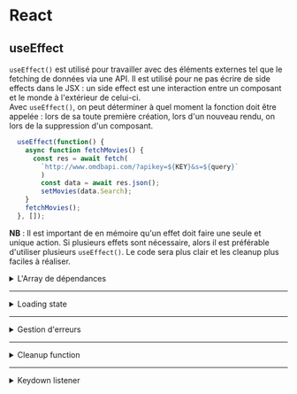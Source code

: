 # React

## useEffect

`useEffect()` est utilisé pour travailler avec des éléments externes tel que le fetching de données via une API. Il est utilisé pour ne pas écrire de side effects dans le JSX : un side effect est une interaction entre un composant et le monde à l'extérieur de celui-ci.  
Avec `useEffect()`, on peut déterminer à quel moment la fonction doit être appelée : lors de sa toute première création, lors d'un nouveau rendu, on lors de la suppression d'un composant.

```js
  useEffect(function() {
    async function fetchMovies() {
      const res = await fetch(
        `http://www.omdbapi.com/?apikey=${KEY}&s=${query}`
        )
        const data = await res.json();
        setMovies(data.Search);
    }
    fetchMovies();
  }, []);
```

**NB** : Il est important de en mémoire qu'un effet doit faire une seule et unique action. Si plusieurs effets sont nécessaire, alors il est préférable d'utiliser plusieurs `useEffect()`. Le code sera plus clair et les cleanup plus faciles à réaliser.

<details>
<summary>L'Array de dépendances</summary>

On peut passer en second argument du useEffect un tableau. Celui-ci va permettre de synnchroniser les données et savoir quand être exécuté (autrement dit, son cycle de vie) :
| Array | Synchronisation | Çycle de vie |
|:---:|:---:|:---:|
| useEffect(fn, [x, y, z]) | L'effect se synchronise avec x, y et z | Est exécuté au lancement ou sur une mise à jour du state |
| useEffect(fn, []) | L'effet ne se synchronise avec aucun état ou props | N'est exécuté qu'au lancement (rendu initial) |
| useEffect(fn) | L'effet se synchronise avec tout | Est exécuté à chaque rendu (déconseillé en règle générale)

<br/>
</details>

---
<details>
<summary>Loading state</summary>
<br/>

Pour faire comprendre à l'utilisateur qu'un composant est en cours de chargement, on affiche un composant temporaire qui sera remplacé par le composant final une fois que celui-ci aura les données dont il a besoin :

```js
const [isLoading, setIsLoading] = useState(false);
```

```js
useEffect(function() {
  async function fetchMovies() {
    setIsLoading(true); // <---
    const res = await fetch(
      `http://www.omdbapi.com/?apikey=${KEY}&s=${query}`
      )
      const data = await res.json();
      setMovies(data.Search);
      setIsLoading(false); // <---
  }
  fetchMovies();
}, []);
```

```js
<Box>
  {isLoading ? <Loader /> : <MovieList movies={movies} />}
</Box>
```

</details>

---
<details>
<summary>Gestion d'erreurs</summary>
<br/>

Il faut gérer les erreurs qui risquent d'arriver, que ce soit l'utilisateur qui perd sa connection, que ce soit le résultat de la recherche qui n'a eu aucun retour etc.

On place le block de code dans un trycatch et on retourne un message d'erreur suivant les différents cas :

```js
useEffect(function() {
  async function fetchMovies() {
    try { // <---  Ouverture du trycatch
      setIsLoading(true);
      const res = await fetch(`http://www.omdbapi.com/?apikey=${KEY}&s=${query}`);
      if (!res.ok) throw new Error(); // <--- Renvoi d'un message d'erreur en cas de problème avec le fetching

      const data = await res.json();

      if (data.Response === "False") throw new Error("Movie not found") // <--- Gestion d'erreur en cas de résultats non fructueux
      setMovies(data.Search);

    } catch (err) { // <--- Gestion des erreurs avec le catch
      console.error(err.message); // <--- On log le message d'erreur en console
    } finally {
      setIsLoading(false); // <--- On redonne au isLoading sa valeur par défaut dans tous les cas dans le finally
    }
  }
  fetchMovies();
}, []);
```

Et on gère l'affichage :

```js
<Box>
  {isLoading && <Loader />} // <--- On affiche seulement le composant Loader si isLoading est true
  {!isLoading && !error && <MovieList movies={movies} />} // <--- On affiche la liste des films seulement si isLoading est true et qu'il n'y a pas d'erreurs (donc true).
  {error && <ErrorMessage message={error} />} // <--- On affiche le message d'erreur s'il y en a un, sinon rien.
</Box>
```

</details>

---
<details>
<summary>Cleanup function</summary>
<br/>

La fonction `cleanup` du useEffect est optionnelle. Elle est exécutée à deux reprises :

- Avant que l'effet soit exécuté de nouveau pour nettoyer le side effect précédent
- Après la suppression d'un composant pour reset le side effect si cela est nécessaire

La fonction `cleanup` est nécessaire dès que le side effect a toujours lieu après que le composant ait été rendu de nouveau ou qu'il ait été supprimé.

Pour mieux comprendre le rôle de cette fonction `cleanup` :

| Effect | cleanup |
|:-:|:-:|
| Requête HTTP | Annule la requête |
| Abonnement API | Annulation de l'abonnement |
| Start timer | Stop timer |
| Add event listener | Remove listener |

<br/>

```js
useEffect(function() {
  if (!title) return;
  document.title = `Movie | ${title}`;

  return function () { // <--- fonction cleanup : elle remet ici le titre de la page à la valeur souhaitée
    document.title = "usePopcorn";
  }
}, [title])
```

Pour cleanup un data fetching, on va avorter les requêtes lancées pour éviter une `race condition` : lorsque l'on fait une saisie dans une barre de recherche, chaque lettre tapée provoque un nouvelle requête alors que le mot entier n'a pas encore été tapé dans son intégralité. On va mettre en place un contrôleur qui va avorter les requêtes précédentes pour ne lancer que la dernière :

```js
useEffect(function () {
  const controller = new AbortController(); // <-- On créé un controlleur

  async function fetchMovies() {
    try {
      setIsLoading(true);
      setError("");

      const res = await fetch(
        `http://www.omdbapi.com/?apikey=${KEY}&s=${query}`,
        { signal: controller.signal } // <--- On place un signal en 2ème argument du fetch
      );

      if (!res.ok) throw new Error("Something went wrong with fetching movies");

      const data = await res.json();

      if (data.Response === "False") {
        throw new Error("Movie not found")
      }
      setMovies(data.Search);
      setError("");

    } catch (err) {
      
      if (err.name !== "AbortError") { // <--- On exclut le message d'erreur Abort car ce n'en n'est en réalité pas une
        console.error(err.message);
        setError(err.message);
      }

    } finally {
      setIsLoading(false);
    }
  }

  if (query.length < 3) {
    setMovies([]);
    setError("");
    return;
  }
  fetchMovies();

  return function () {
    controller.abort(); // <--- On appelle la fonction abort dans la fonction de cleanup
  }
}, [query]);
```

</details>

---
<details>
<summary>Keydown listener</summary>
<br/>

Pour écouter une touche, on pose un event listener sur le DOM :

```js
useEffect(
  function () {
    function callback (e) {
      if (e.code === "Escape") {
        onCloseMovie();
      }
    }

    document.addEventListener("keydown", callback); // <--- Pose du listener

    return function() {
      document.removeEventListener("keydown", callback); // <--- Suppression du listener dans la fonction de cleanup car sinon le listener sera dupliqué à chaque nouveau rendu
    }
}, [onCloseMovie])
```

</details>
